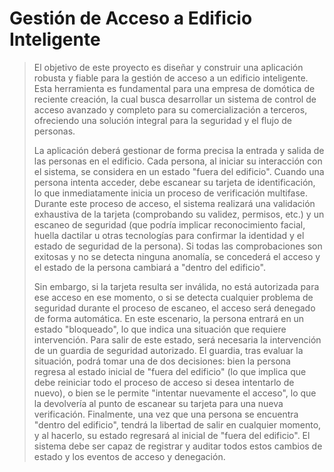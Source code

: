 # Gestión de Acceso a Edificio Inteligente

> El objetivo de este proyecto es diseñar y construir una aplicación robusta y fiable para la gestión de acceso a un edificio inteligente. Esta herramienta es fundamental para una empresa de domótica de reciente creación, la cual busca desarrollar un sistema de control de acceso avanzado y completo para su comercialización a terceros, ofreciendo una solución integral para la seguridad y el flujo de personas.
> 
> La aplicación deberá gestionar de forma precisa la entrada y salida de las personas en el edificio. Cada persona, al iniciar su interacción con el sistema, se considera en un estado "fuera del edificio". Cuando una persona intenta acceder, debe escanear su tarjeta de identificación, lo que inmediatamente inicia un proceso de verificación multifase. Durante este proceso de acceso, el sistema realizará una validación exhaustiva de la tarjeta (comprobando su validez, permisos, etc.) y un escaneo de seguridad (que podría implicar reconocimiento facial, huella dactilar u otras tecnologías para confirmar la identidad y el estado de seguridad de la persona). Si todas las comprobaciones son exitosas y no se detecta ninguna anomalía, se concederá el acceso y el estado de la persona cambiará a "dentro del edificio".
>
> Sin embargo, si la tarjeta resulta ser inválida, no está autorizada para ese acceso en ese momento, o si se detecta cualquier problema de seguridad durante el proceso de escaneo, el acceso será denegado de forma automática. En este escenario, la persona entrará en un estado "bloqueado", lo que indica una situación que requiere intervención. Para salir de este estado, será necesaria la intervención de un guardia de seguridad autorizado. El guardia, tras evaluar la situación, podrá tomar una de dos decisiones: bien la persona regresa al estado inicial de "fuera del edificio" (lo que implica que debe reiniciar todo el proceso de acceso si desea intentarlo de nuevo), o bien se le permite "intentar nuevamente el acceso", lo que la devolvería al punto de escanear su tarjeta para una nueva verificación. Finalmente, una vez que una persona se encuentra "dentro del edificio", tendrá la libertad de salir en cualquier momento, y al hacerlo, su estado regresará al inicial de "fuera del edificio". El sistema debe ser capaz de registrar y auditar todos estos cambios de estado y los eventos de acceso y denegación.

